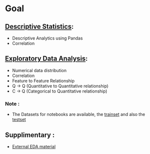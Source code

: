 # Goal

## [Descriptive Statistics](01_Descriptive%20Statistics.ipynb): 

- Descriptive Analytics using Pandas
- Correlation

## [Exploratory Data Analysis](02_Exploratory%20Data%20Analysis.ipynb):

- Numerical data distribution
- Correlation
- Feature to Feature Relationship
- Q -> Q (Quantitative to Quantitative relationship)
- C -> Q (Categorical to Quantitative relationship)

### Note : 

- The Datasets for notebooks are available, the [trainset](data/train.csv) and also the [testset](data/test.csv)

## Supplimentary : 

- [External EDA material](https://www.geeksforgeeks.org/exploratory-data-analysis-in-python/)
